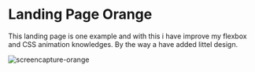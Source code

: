 # Landing Page Orange

This landing page is one example and with this i have improve my flexbox and CSS animation knowledges. By the way a have added littel design.

![screencapture-orange](https://user-images.githubusercontent.com/6087113/46920758-33ed6a80-cff3-11e8-9a0d-6429e6840e44.png)
